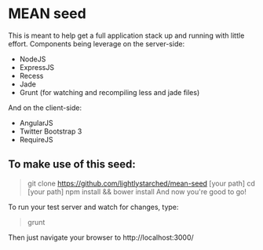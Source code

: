 # MEAN seed
This is meant to help get a full application stack up and running with little effort.
Components being leverage on the server-side:
* NodeJS
* ExpressJS
* Recess
* Jade
* Grunt (for watching and recompiling less and jade files)

And on the client-side:
* AngularJS
* Twitter Bootstrap 3
* RequireJS

## To make use of this seed:
> git clone https://github.com/lightlystarched/mean-seed [your path]
> cd [your path]
> npm install && bower install
And now you're good to go!

To run your test server and watch for changes, type:
> grunt

Then just navigate your browser to http://localhost:3000/